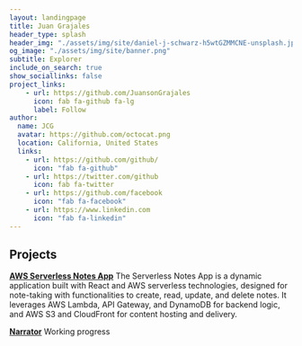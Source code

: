 ```yaml
---
layout: landingpage
title: Juan Grajales
header_type: splash
header_img: "./assets/img/site/daniel-j-schwarz-h5wtGZMMCNE-unsplash.jpg"
og_image: "./assets/img/site/banner.png"
subtitle: Explorer
include_on_search: true
show_sociallinks: false
project_links:
    - url: https://github.com/JuansonGrajales
      icon: fab fa-github fa-lg
      label: Follow
author:
  name: JCG
  avatar: https://github.com/octocat.png
  location: California, United States
  links:                
    - url: https://github.com/github/
      icon: "fab fa-github"
    - url: https://twitter.com/github
      icon: fab fa-twitter
    - url: https://github.com/facebook
      icon: "fab fa-facebook"
    - url: https://www.linkedin.com
      icon: "fab fa-linkedin"
---
```


## Projects

[**AWS Serverless Notes App**](https://github.com/JuansonGrajales/serverless-notes-app)
The Serverless Notes App is a dynamic application built with React and AWS serverless technologies, designed for note-taking with functionalities to create, read, update, and delete notes. It leverages AWS Lambda, API Gateway, and DynamoDB for backend logic, and AWS S3 and CloudFront for content hosting and delivery.

[**Narrator**](https://github.com/JuansonGrajales/)
Working progress


